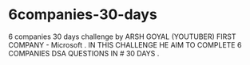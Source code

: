 # 6companies-30-days
6 companies 30 days challenge by ARSH GOYAL (YOUTUBER) FIRST COMPANY - Microsoft .
IN THIS CHALLENGE HE AIM TO COMPLETE 6 COMPANIES DSA QUESTIONS IN # 30 DAYS .
